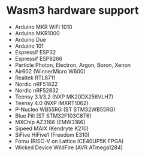# Wasm3 hardware support

- Arduino MKR WiFi 1010
- Arduino MKR1000
- Arduino Due
- Arduino 101
- Espressif ESP32
- Espressif ESP8266
- Particle Photon, Electron, Argon, Boron, Xenon
- Air602 (WinnerMicro W600)
- Realtek RTL8711
- Nordic nRF51822
- Nordic nRF52832
- Teensy 3.1/3.2 (NXP MK20DX256VLH7)
- Teensy 4.0 (NXP iMXRT1062)
- P-Nucleo WB55RG (ST STM32WB55RG)
- Blue Pill (ST STM32F103C8T6)
- MXChip AZ3166 (EMW3166)
- Sipeed MAIX (Kendryte K210)
- SiFive HiFive1 (Freedom E310)
- Fomu (RISC-V on Lattice ICE40UP5K FPGA)
- Wicked Device WildFire (AVR ATmega1284)

